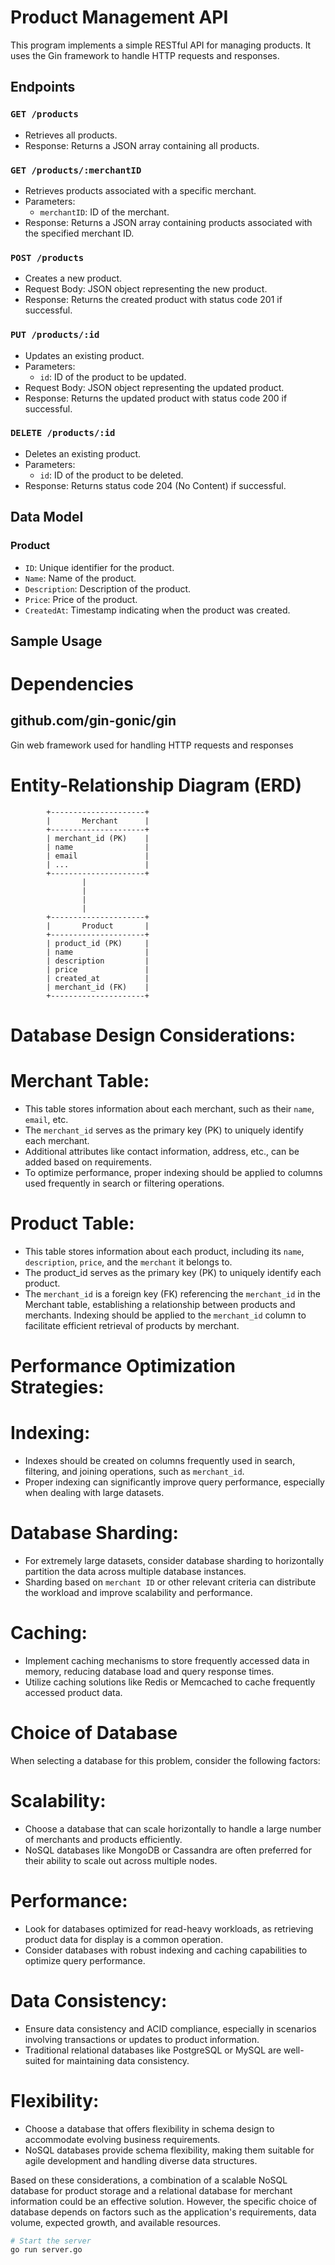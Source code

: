 <!-- # Title: Product Management API Documentation

# Overview:
This Go program implements a simple RESTful API for managing products. It allows users to retrieve all products, add new products, and retrieve a single product by its ID. The API is built using the Gin web framework.

# API ENDPOINTS


1.  GET /products
   - Description: Retrieves all products available in the system.
   - Response: Returns a JSON array containing details of all products.
   - Example:
    # Request: GET /products
                   [
                 {"id": "1", "product": "freezer", "description": "One door standing freezer", "price": 200456},
                 {"id": "2", "product": "table", "description": "a wooden table well fuenished", "price": 10676},
                 ...
               ]
     Response: Status 200 OK
      

2.  POST /addProducts
   - Description: Adds a new product to the system.
   - Request: Requires a JSON object containing details of the new product (id, product, description, price).
   - Response: Returns the details of the newly added product.
   - Example:
     # Request: POST /addProducts
              {
                "id": "5",
                "product": "chair",
                "description": "comfortable chair with armrests",
                "price": 7890
              }
     Response: Status 201 Created
               {
                 "id": "5",
                 "product": "chair",
                 "description": "comfortable chair with armrests",
                 "price": 7890
               }

3.  GET /getProduct/:id
   - Description: Retrieves a single product by its ID.
   - Request: Requires the ID of the product to be specified in the URL.
   - Response: Returns the details of the product if found, or a "Product Not Found" message otherwise.
   - Example:
     # Request: GET /getProduct/3
     Response: Status 200 OK
          
               {
                 "id": "3",
                 "product": "3D light",
                 "description": "RGB light lamb for night",
                 "price": 9893
               }
          
    # Request: GET /getProduct/10
     Response: Status 404 Not Found
     
               {
                 "message": "Product Not Found"
               }
     

# Data Structure:
- The product data is stored in an in-memory slice of product structs.
- Each product struct contains fields for ID, product name, description, and price.

# Dependencies:
- The program uses the Gin web framework for handling HTTP requests and responses.

# Usage:
- Start the server by running the main function.
- The server listens on port 9090 by default. Update the port as needed. -->

# Product Management API

This program implements a simple RESTful API for managing products. It uses the Gin framework to handle HTTP requests and responses.

## Endpoints

### `GET /products`
- Retrieves all products.
- Response: Returns a JSON array containing all products.

### `GET /products/:merchantID`
- Retrieves products associated with a specific merchant.
- Parameters:
  - `merchantID`: ID of the merchant.
- Response: Returns a JSON array containing products associated with the specified merchant ID.

### `POST /products`
- Creates a new product.
- Request Body: JSON object representing the new product.
- Response: Returns the created product with status code 201 if successful.

### `PUT /products/:id`
- Updates an existing product.
- Parameters:
  - `id`: ID of the product to be updated.
- Request Body: JSON object representing the updated product.
- Response: Returns the updated product with status code 200 if successful.

### `DELETE /products/:id`
- Deletes an existing product.
- Parameters:
  - `id`: ID of the product to be deleted.
- Response: Returns status code 204 (No Content) if successful.

## Data Model

### Product
- `ID`: Unique identifier for the product.
- `Name`: Name of the product.
- `Description`: Description of the product.
- `Price`: Price of the product.
- `CreatedAt`: Timestamp indicating when the product was created.

## Sample Usage



#  Dependencies

## github.com/gin-gonic/gin
Gin web framework used for handling HTTP requests and responses




#     Entity-Relationship Diagram (ERD)


            +---------------------+
            |       Merchant      |
            +---------------------+
            | merchant_id (PK)    |
            | name                |
            | email               |
            | ...                 |
            +---------------------+
                    |
                    |
                    |
                    |
            +---------------------+
            |       Product       |
            +---------------------+
            | product_id (PK)     |
            | name                |
            | description         |
            | price               |
            | created_at          |
            | merchant_id (FK)    |
            +---------------------+

#     Database Design Considerations:


# Merchant Table:
- This table stores information about each merchant, such as their `name`, `email`, etc.
- The `merchant_id` serves as the primary key (PK) to uniquely identify each merchant.
- Additional attributes like contact information, address, etc., can be added based on requirements.
- To optimize performance, proper indexing should be applied to columns used frequently in search or filtering operations.

# Product Table:

- This table stores information about each product, including its `name`, `description`, `price`, and the `merchant` it belongs to.
- The product_id serves as the primary key (PK) to uniquely identify each product.
- The `merchant_id` is a foreign key (FK) referencing the `merchant_id` in the Merchant table, establishing a relationship between products and merchants.
Indexing should be applied to the `merchant_id` column to facilitate efficient retrieval of products by merchant.
 
#  Performance Optimization Strategies:


# Indexing:
- Indexes should be created on columns frequently used in search, filtering, and joining operations, such as `merchant_id`.
- Proper indexing can significantly improve query performance, especially when dealing with large datasets.

# Database Sharding:

- For extremely large datasets, consider database sharding to horizontally partition the data across multiple database instances.
- Sharding based on `merchant ID` or other relevant criteria can distribute the workload and improve scalability and performance.

# Caching:

- Implement caching mechanisms to store frequently accessed data in memory, reducing database load and query response times.
- Utilize caching solutions like Redis or Memcached to cache frequently accessed product data.

#        Choice of Database

When selecting a database for this problem, consider the following factors:

# Scalability:

- Choose a database that can scale horizontally to handle a large number of merchants and products efficiently.
- NoSQL databases like MongoDB or Cassandra are often preferred for their ability to scale out across multiple nodes.


# Performance:

- Look for databases optimized for read-heavy workloads, as retrieving product data for display is a common operation.
- Consider databases with robust indexing and caching capabilities to optimize query performance.

# Data Consistency:

- Ensure data consistency and ACID compliance, especially in scenarios involving transactions or updates to product information.
- Traditional relational databases like PostgreSQL or MySQL are well-suited for maintaining data consistency.

# Flexibility:

- Choose a database that offers flexibility in schema design to accommodate evolving business requirements.
- NoSQL databases provide schema flexibility, making them suitable for agile development and handling diverse data structures.

Based on these considerations, a combination of a scalable NoSQL database for product storage and a relational database for merchant information could be an effective solution. However, the specific choice of database depends on factors such as the application's requirements, data volume, expected growth, and available resources.






```bash
# Start the server
go run server.go